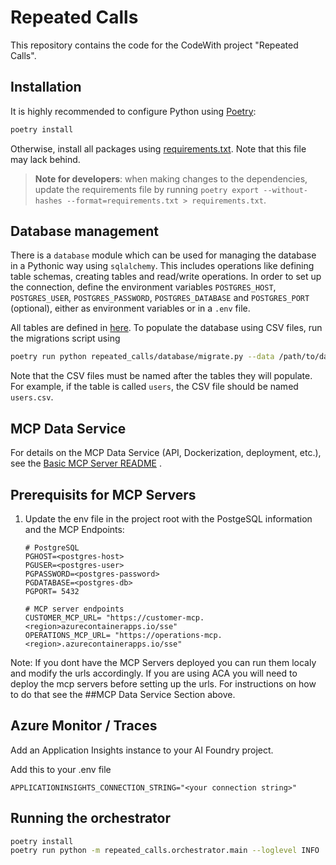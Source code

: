 # Repeated Calls
This repository contains the code for the CodeWith project "Repeated Calls".

## Installation
It is highly recommended to configure Python using [Poetry](https://python-poetry.org/docs/):

```bash
poetry install
```

Otherwise, install all packages using [requirements.txt](/requirements.txt). Note that this file may lack behind.

> **Note for developers**: when making changes to the dependencies, update the requirements file by running `poetry export --without-hashes --format=requirements.txt > requirements.txt`.

## Database management
There is a `database` module which can be used for managing the database in a Pythonic way using `sqlalchemy`. This includes operations like defining table schemas, creating tables and read/write operations. In order to set up the connection, define the environment variables `POSTGRES_HOST`, `POSTGRES_USER`, `POSTGRES_PASSWORD`, `POSTGRES_DATABASE` and `POSTGRES_PORT` (optional), either as environment variables or in a `.env` file.

All tables are defined in [here](/repeated_calls/database/tables.py). To populate the database using CSV files, run the migrations script using

```bash
poetry run python repeated_calls/database/migrate.py --data /path/to/data
```

Note that the CSV files must be named after the tables they will populate. For example, if the table is called `users`, the CSV file should be named `users.csv`.

## MCP Data Service

For details on the MCP Data Service (API, Dockerization, deployment, etc.), see the [Basic MCP Server README](repeated_calls/basic_mcp_server/README.md) .


## Prerequisits for MCP Servers

1.  Update the env file in the project root with the PostgeSQL information and the MCP Endpoints:

    ```
    # PostgreSQL
    PGHOST=<postgres-host>
    PGUSER=<postgres-user>
    PGPASSWORD=<postgres-password>
    PGDATABASE=<postgres-db>
    PGPORT= 5432 

    # MCP server endpoints 
    CUSTOMER_MCP_URL= "https://customer-mcp.<region>azurecontainerapps.io/sse"
    OPERATIONS_MCP_URL= "https://operations-mcp.<region>.azurecontainerapps.io/sse" 
    ```

Note: If you dont have the MCP Servers deployed you can run them localy and modify the urls accordingly. If you are using ACA you will need to deploy the mcp servers before setting up the urls. For instructions on how to do that see the ##MCP Data Service Section above.

## Azure Monitor / Traces
Add an Application Insights instance to your AI Foundry project.

Add this to your .env file

```
APPLICATIONINSIGHTS_CONNECTION_STRING="<your connection string>"
```

## Running the orchestrator

```bash
poetry install
poetry run python -m repeated_calls.orchestrator.main --loglevel INFO
```